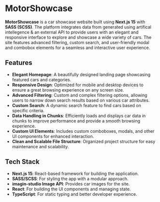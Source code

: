 # MotorShowcase

**MotorShowcase** is a car showcase website built using **Next.js 15** with **SASS (SCSS)**. The platform integrates data from generated using artifical intellegence & an external API to provide users with an elegant and responsive interface to explore and showcase a wide variety of cars. The site features advanced filtering, custom search, and user-friendly modal and combobox elements for a seamless and interactive user experience.

## Features

- **Elegant Homepage**: A beautifully designed landing page showcasing featured cars and categories.
- **Responsive Design**: Optimized for mobile and desktop devices to ensure a great browsing experience on any screen size.
- **Advanced Filtering**: Custom and complex filtering options, allowing users to narrow down search results based on various car attributes.
- **Custom Search**: A dynamic search feature to find cars based on specific criteria.
- **Data Handling in Chunks**: Efficiently loads and displays car data in chunks to improve performance and provide a smooth browsing experience.
- **Custom UI Elements**: Includes custom comboboxes, modals, and other UI components for enhanced interaction.
- **Clean and Scalable File Structure**: Organized project structure for easy maintenance and scalability.

## Tech Stack

- **Next.js 15**: React-based framework for building the application.
- **SASS/SCSS**: For styling the app with a modular approach.
- **imagin-studio Image API**: Provides car images for the site.
- **React**: For building the UI components and managing state.
- **TypeScript**: For static typing and better developer experience.
